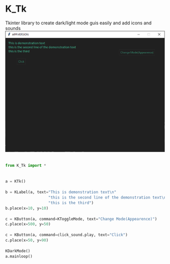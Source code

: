 # K_Tk
 Tkinter library to create dark/light mode guis easily and add icons and sounds
 ![alt text](https://raw.githubusercontent.com/Olikonsti/K_Tk/main/Screenshot%202020-11-25%20130254.png)

```python

from K_Tk import *


a = KTk()

b = KLabel(a, text="This is demonstration text\n"
                   "this is the second line of the demonstration text\n"
                   "this is the third")
b.place(x=10, y=10)

c = KButton(a, command=KToggleMode, text="Change Mode(Appearence)")
c.place(x=500, y=50)

c = KButton(a, command=click_sound.play, text="Click")
c.place(x=50, y=90)

KDarkMode()
a.mainloop()
```
